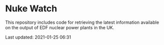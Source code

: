 # Nuke Watch

This repository includes code for retrieving the latest information available on the output of EDF nuclear power plants in the UK.

Last updated: 2021-01-25 06:31